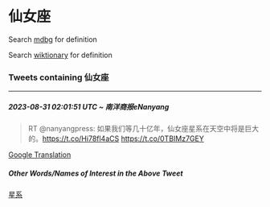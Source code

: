 # 仙女座

Search [mdbg](https://www.mdbg.net/chinese/dictionary?page=worddict&wdrst=0&wdqb=仙女座) for definition

Search [wiktionary](https://en.wiktionary.org/wiki/仙女座) for definition

### Tweets containing 仙女座

___
##### 2023-08-31 02:01:51 UTC ~ 南洋商报eNanyang
> RT @nanyangpress: 如果我们等几十亿年，仙女座星系在天空中将是巨大的。https://t.co/Hi78fl4aCS https://t.co/0TBIMz7GEY

[Google Translation](https://translate.google.com/?hi=en&tab=TT&sl=zh-CN&tl=en&op=translate&text=RT+%40nanyangpress%3A+%E5%A6%82%E6%9E%9C%E6%88%91%E4%BB%AC%E7%AD%89%E5%87%A0%E5%8D%81%E4%BA%BF%E5%B9%B4%EF%BC%8C%E4%BB%99%E5%A5%B3%E5%BA%A7%E6%98%9F%E7%B3%BB%E5%9C%A8%E5%A4%A9%E7%A9%BA%E4%B8%AD%E5%B0%86%E6%98%AF%E5%B7%A8%E5%A4%A7%E7%9A%84%E3%80%82https%3A%2F%2Ft.co%2FHi78fl4aCS+https%3A%2F%2Ft.co%2F0TBIMz7GEY)
##### Other Words/Names of Interest in the Above Tweet
[星系](星系.md)
